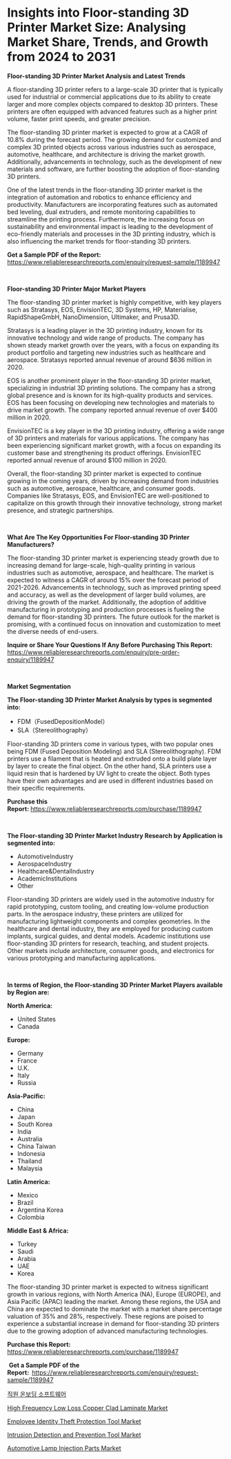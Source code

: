 <p><h1>Insights into Floor-standing 3D Printer Market Size: Analysing Market Share, Trends, and Growth from 2024 to 2031</h1></p><p><strong>Floor-standing 3D Printer Market Analysis and Latest Trends</strong></p>
<p><p>A floor-standing 3D printer refers to a large-scale 3D printer that is typically used for industrial or commercial applications due to its ability to create larger and more complex objects compared to desktop 3D printers. These printers are often equipped with advanced features such as a higher print volume, faster print speeds, and greater precision.</p><p>The floor-standing 3D printer market is expected to grow at a CAGR of 10.8% during the forecast period. The growing demand for customized and complex 3D printed objects across various industries such as aerospace, automotive, healthcare, and architecture is driving the market growth. Additionally, advancements in technology, such as the development of new materials and software, are further boosting the adoption of floor-standing 3D printers.</p><p>One of the latest trends in the floor-standing 3D printer market is the integration of automation and robotics to enhance efficiency and productivity. Manufacturers are incorporating features such as automated bed leveling, dual extruders, and remote monitoring capabilities to streamline the printing process. Furthermore, the increasing focus on sustainability and environmental impact is leading to the development of eco-friendly materials and processes in the 3D printing industry, which is also influencing the market trends for floor-standing 3D printers.</p></p>
<p><strong>Get a Sample PDF of the Report:&nbsp;</strong> <a href="https://www.reliableresearchreports.com/enquiry/request-sample/1189947">https://www.reliableresearchreports.com/enquiry/request-sample/1189947</a></p>
<p>&nbsp;</p>
<p><strong>Floor-standing 3D Printer Major Market Players</strong></p>
<p><p>The floor-standing 3D printer market is highly competitive, with key players such as Stratasys, EOS, EnvisionTEC, 3D Systems, HP, Materialise, RapidShapeGmbH, NanoDimension, Ultimaker, and Prusa3D. </p><p>Stratasys is a leading player in the 3D printing industry, known for its innovative technology and wide range of products. The company has shown steady market growth over the years, with a focus on expanding its product portfolio and targeting new industries such as healthcare and aerospace. Stratasys reported annual revenue of around $636 million in 2020.</p><p>EOS is another prominent player in the floor-standing 3D printer market, specializing in industrial 3D printing solutions. The company has a strong global presence and is known for its high-quality products and services. EOS has been focusing on developing new technologies and materials to drive market growth. The company reported annual revenue of over $400 million in 2020.</p><p>EnvisionTEC is a key player in the 3D printing industry, offering a wide range of 3D printers and materials for various applications. The company has been experiencing significant market growth, with a focus on expanding its customer base and strengthening its product offerings. EnvisionTEC reported annual revenue of around $100 million in 2020.</p><p>Overall, the floor-standing 3D printer market is expected to continue growing in the coming years, driven by increasing demand from industries such as automotive, aerospace, healthcare, and consumer goods. Companies like Stratasys, EOS, and EnvisionTEC are well-positioned to capitalize on this growth through their innovative technology, strong market presence, and strategic partnerships.</p></p>
<p>&nbsp;</p>
<p><strong>What Are The Key Opportunities For Floor-standing 3D Printer Manufacturers?</strong></p>
<p><p>The floor-standing 3D printer market is experiencing steady growth due to increasing demand for large-scale, high-quality printing in various industries such as automotive, aerospace, and healthcare. The market is expected to witness a CAGR of around 15% over the forecast period of 2021-2026. Advancements in technology, such as improved printing speed and accuracy, as well as the development of larger build volumes, are driving the growth of the market. Additionally, the adoption of additive manufacturing in prototyping and production processes is fueling the demand for floor-standing 3D printers. The future outlook for the market is promising, with a continued focus on innovation and customization to meet the diverse needs of end-users.</p></p>
<p><strong>Inquire or Share Your Questions If Any Before Purchasing This Report:</strong> <a href="https://www.reliableresearchreports.com/enquiry/pre-order-enquiry/1189947">https://www.reliableresearchreports.com/enquiry/pre-order-enquiry/1189947</a></p>
<p>&nbsp;</p>
<p><strong>Market Segmentation</strong></p>
<p><strong>The Floor-standing 3D Printer Market Analysis by types is segmented into:</strong></p>
<p><ul><li>FDM（FusedDepositionModel）</li><li>SLA（Stereolithography）</li></ul></p>
<p><p>Floor-standing 3D printers come in various types, with two popular ones being FDM (Fused Deposition Modeling) and SLA (Stereolithography). FDM printers use a filament that is heated and extruded onto a build plate layer by layer to create the final object. On the other hand, SLA printers use a liquid resin that is hardened by UV light to create the object. Both types have their own advantages and are used in different industries based on their specific requirements.</p></p>
<p><strong>Purchase this Report:&nbsp;</strong><a href="https://www.reliableresearchreports.com/purchase/1189947">https://www.reliableresearchreports.com/purchase/1189947</a></p>
<p>&nbsp;</p>
<p><strong>The Floor-standing 3D Printer Market Industry Research by Application is segmented into:</strong></p>
<p><ul><li>AutomotiveIndustry</li><li>AerospaceIndustry</li><li>Healthcare&DentalIndustry</li><li>AcademicInstitutions</li><li>Other</li></ul></p>
<p><p>Floor-standing 3D printers are widely used in the automotive industry for rapid prototyping, custom tooling, and creating low-volume production parts. In the aerospace industry, these printers are utilized for manufacturing lightweight components and complex geometries. In the healthcare and dental industry, they are employed for producing custom implants, surgical guides, and dental models. Academic institutions use floor-standing 3D printers for research, teaching, and student projects. Other markets include architecture, consumer goods, and electronics for various prototyping and manufacturing applications.</p></p>
<p>&nbsp;</p>
<p><strong>In terms of Region, the Floor-standing 3D Printer Market Players available by Region are:</strong></p>
<p>
    <p> <strong> North America: </strong>
        <ul>
            <li>United States</li>
            <li>Canada</li>
        </ul>
        </p> 
    <p> <strong> Europe: </strong>
        <ul>
            <li>Germany</li>
            <li>France</li>
            <li>U.K.</li>
            <li>Italy</li>
            <li>Russia</li>
        </ul>
        </p> 
    <p> <strong> Asia-Pacific: </strong>
        <ul>
            <li>China</li>
            <li>Japan</li>
            <li>South Korea</li>
            <li>India</li>
            <li>Australia</li>
            <li>China Taiwan</li>
            <li>Indonesia</li>
            <li>Thailand</li>
            <li>Malaysia</li>
        </ul>
        </p> 
    <p> <strong> Latin America: </strong>
        <ul>
            <li>Mexico</li>
            <li>Brazil</li>
            <li>Argentina Korea</li>
            <li>Colombia</li>
        </ul>
        </p> 
    <p> <strong> Middle East & Africa: </strong>
        <ul>
            <li>Turkey</li>
            <li>Saudi</li>
            <li>Arabia</li>
            <li>UAE</li>
            <li>Korea</li>
        </ul>
    </p>
    </p>
<p><p>The floor-standing 3D printer market is expected to witness significant growth in various regions, with North America (NA), Europe (EUROPE), and Asia Pacific (APAC) leading the market. Among these regions, the USA and China are expected to dominate the market with a market share percentage valuation of 35% and 28%, respectively. These regions are poised to experience a substantial increase in demand for floor-standing 3D printers due to the growing adoption of advanced manufacturing technologies.</p></p>
<p><strong>Purchase this Report: </strong><a href="https://www.reliableresearchreports.com/purchase/1189947">https://www.reliableresearchreports.com/purchase/1189947</a></p>
<p>&nbsp;<strong>Get a Sample PDF of the Report:&nbsp;&nbsp;</strong><a href="https://www.reliableresearchreports.com/enquiry/request-sample/1189947">https://www.reliableresearchreports.com/enquiry/request-sample/1189947</a></p>
<p><strong></strong></p>
<p><p><a href="https://medium.com/@anamurno/%EC%A7%81%EC%9B%90-%EC%9E%85%EC%82%AC%EC%9A%A9-%EC%86%8C%ED%94%84%ED%8A%B8%EC%9B%A8%EC%96%B4-%EC%8B%9C%EC%9E%A5-%EC%A0%90%EC%9C%A0%EC%9C%A8-%EB%B3%80%ED%99%94-%EB%B0%8F-%EC%8B%9C%EC%9E%A5-%EC%84%B1%EC%9E%A5-%EC%B6%94%EC%84%B8-2024-2031%EB%85%84-d9b542d1aac4">직원 온보딩 소프트웨어</a></p><p><a href="https://view.publitas.com/reportprime-1/global-high-frequency-low-loss-copper-clad-laminate-market-by-types-applications-and-major-players-with-regional-growth-rate-analysis-and-development-situation-from-2024-to-2031/">High Frequency Low Loss Copper Clad Laminate Market</a></p><p><a href="https://angry-finch-aaf.notion.site/Employee-Identity-Theft-Protection-Tool-Market-Offer-Valuable-Insights-into-Market-Size-Market-Shar-baab0097b0dc410eb1aa403554af501d">Employee Identity Theft Protection Tool Market</a></p><p><a href="https://faithful-glue-af3.notion.site/Intrusion-Detection-and-Prevention-Tool-Market-Growth-Market-Trends-COVID-19-Impact-and-Forecasts-32195a914d5a42e5aa947c4f41418982">Intrusion Detection and Prevention Tool Market</a></p><p><a href="https://view.publitas.com/reportprime-1/automotive-lamp-injection-parts-market-furnish-information-about-market-size-market-share-market-dynamics-and-projections-spanning-from-2024-to-2031/">Automotive Lamp Injection Parts Market</a></p></p>